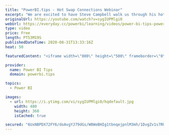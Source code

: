 ```yaml
---
title: "PowerBI.tips - Hot Swap Connections Webinar"
excerpt: "We are excited to have Steve Campbell walk us through his hot swap connections for Power BI Desktop.   This is an amazing external tool to help you as a developer work with Model and Report files.   Blog Post here: https://powerbi.tips/2020/08/hot-swap-report-connections-external-tools/  Download Business"
originalUrl: https://youtube.com/watch?v=sygIUPMlgi0
webUrl: https://everyday.cc/powerbi/learning/videos/power-bi-tips-powerbitips-hot-swap-connections-webinar/
type: video
price: Free
length: PT53M19S
publishedDateTime: 2020-08-31T13:33:16Z
heat: 50

featuredContent: "<iframe width=\"800\" height=\"500\" frameborder=\"0\" src=\"https://www.youtube.com/embed/sygIUPMlgi0\" allow=\"accelerometer; autoplay; encrypted-media; gyroscope; picture-in-picture\" allowfullscreen></iframe>"

provider:
  name: Power BI Tips
  domain: powerbi.tips

topics:
  - Power BI

images:
  - url: https://i.ytimg.com/vi/sygIUPMlgi0/hqdefault.jpg
    width: 480
    height: 360
    isCached: true

secured: "6UxNBPDX72FY6/doAvgYJ79dGs/W8WeBHIg1tbnqejpnlM3mh/1DvgZv1s7RU2hs5jsDbRb7bJErAyqlyq3rCTGXRXtRtWslv8REBmaLG/DYq9cuMKxDCxwde4D1wElYGvk+yBBTf8H8IImZCeIJwtOH/OUpujDkp+1fsMoSZl/Tw20WffGAnR3fbZdGebEAW4uaQGsPAwVGsokk3qLYJTGYEc5Quiqgkf2l9e9Sm5e/yUoiFXR5+oRa/SYpJlD4oQzZsadB1qaiz1BBDCLmAo52d2bMM57m9dKPiK96TQzfkHgdT9ekEIsOSmNPrhqWAfc698oyJ4v0pIlLPiq15GjCn1MNLYZJhVHF1RWAQ5/GgyN+TyJcLglU4lKBPJC1ZpscYHZURHmElBCZpAtQGNIKAUBzTaDKLHf6OpMRqC8=;11i9v/cDBUeRUKmg0H369g=="
---
```


